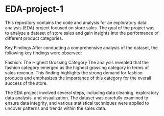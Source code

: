 # EDA-project-1

This repository contains the code and analysis for an exploratory data analysis (EDA) project focused on store sales. The goal of the project was to analyze a dataset of store sales and gain insights into the performance of different product categories.

Key Findings
After conducting a comprehensive analysis of the dataset, the following key findings were observed:

Fashion: The Highest Grossing Category
The analysis revealed that the fashion category emerged as the highest grossing category in terms of sales revenue. This finding highlights the strong demand for fashion products and emphasizes the importance of this category for the overall success of the store.

The EDA project involved several steps, including data cleaning, exploratory data analysis, and visualization. The dataset was carefully examined to ensure data integrity, and various statistical techniques were applied to uncover patterns and trends within the sales data.

